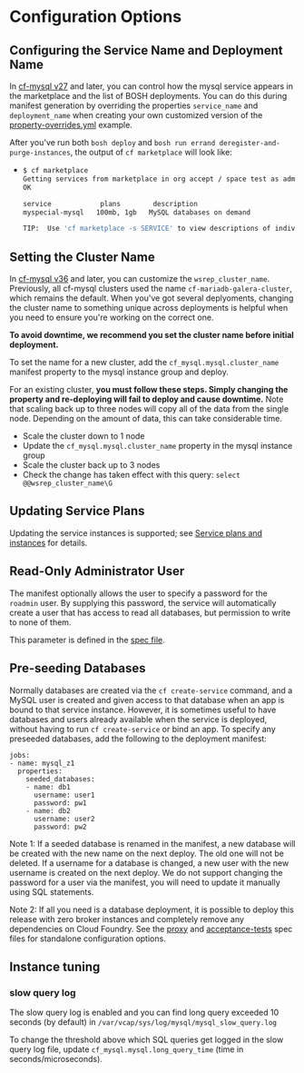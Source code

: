 # Configuration Options

## Configuring the Service Name and Deployment Name
In [cf-mysql v27](https://github.com/cloudfoundry/cf-mysql-release/releases/tag/v27) and later, you can control how the mysql service appears in the marketplace and the list of BOSH deployments. You can do this during manifest generation by overriding the properties `service_name` and `deployment_name` when creating your own customized version of the [property-overrides.yml](https://github.com/cloudfoundry/cf-mysql-release/blob/master/manifest-generation/examples/property-overrides.yml#L22) example.

After you've run both `bosh deploy` and `bosh run errand deregister-and-purge-instances`, the output of `cf marketplace` will look like:

- 
    ```sh
    $ cf marketplace
    Getting services from marketplace in org accept / space test as admin...
    OK
    
    service            plans        description
    myspecial-mysql   100mb, 1gb   MySQL databases on demand
    
    TIP:  Use 'cf marketplace -s SERVICE' to view descriptions of individual plans of a given service.
    ```

## Setting the Cluster Name

In [cf-mysql v36](https://github.com/cloudfoundry/cf-mysql-release/releases/tag/v36) and later, you can customize the `wsrep_cluster_name`. Previously, all cf-mysql clusters used the name `cf-mariadb-galera-cluster`, which remains the default. When you've got several deplyoments, changing the cluster name to something unique across deployments is helpful when you need to ensure you're working on the correct one.

**To avoid downtime, we recommend you set the cluster name before initial deployment.**

To set the name for a new cluster, add the `cf_mysql.mysql.cluster_name` manifest property to the mysql instance group and deploy.

For an existing cluster, **you must follow these steps. Simply changing the property and re-deploying will fail to deploy and cause downtime.** Note that scaling back up to three nodes will copy all of the data from the single node. Depending on the amount of data, this can take considerable time.
 * Scale the cluster down to 1 node
 * Update the `cf_mysql.mysql.cluster_name` property in the mysql instance group
 * Scale the cluster back up to 3 nodes
 * Check the change has taken effect with this query: `select @@wsrep_cluster_name\G`

## Updating Service Plans

Updating the service instances is supported; see [Service plans and instances](docs/service-plans-instances.md) for details.

## Read-Only Administrator User

The manifest optionally allows the user to specify a password for the `roadmin` user. By supplying this password, the service will automatically create a user that has access to read all databases, but permission to write to none of them.

This parameter is defined in the [spec file](../jobs/mysql/spec#L84).

## Pre-seeding Databases

Normally databases are created via the `cf create-service` command, and
a MySQL user is created and given access to that database when an app is bound to that service instance.
However, it is sometimes useful to have databases and users already available when the service is deployed,
without having to run `cf create-service` or bind an app.
To specify any preseeded databases, add the following to the deployment manifest:

```
jobs:
- name: mysql_z1
  properties:
    seeded_databases:
    - name: db1
      username: user1
      password: pw1
    - name: db2
      username: user2
      password: pw2
```

Note 1: If a seeded database is renamed in the manifest, a new database will be created with the new name on the next deploy. The old one will not be deleted. If a username for a database is changed, a new user with the new username is created on the next deploy. We do not support changing the password for a user via the manifest, you will need to update it manually using SQL statements.

Note 2: If all you need is a database deployment, it is possible to deploy this
release with zero broker instances and completely remove any dependencies on Cloud Foundry.
See the [proxy](jobs/proxy/spec) and [acceptance-tests](jobs/acceptance-tests/spec) spec files for standalone configuration options.

## Instance tuning ##
### slow query log ###
 
The slow query log is enabled and you can find long query exceeded 10 seconds (by default) in `/var/vcap/sys/log/mysql/mysql_slow_query.log`

To change the threshold above which SQL queries get logged in the slow query log file, update  `cf_mysql.mysql.long_query_time` (time in seconds/microseconds).
